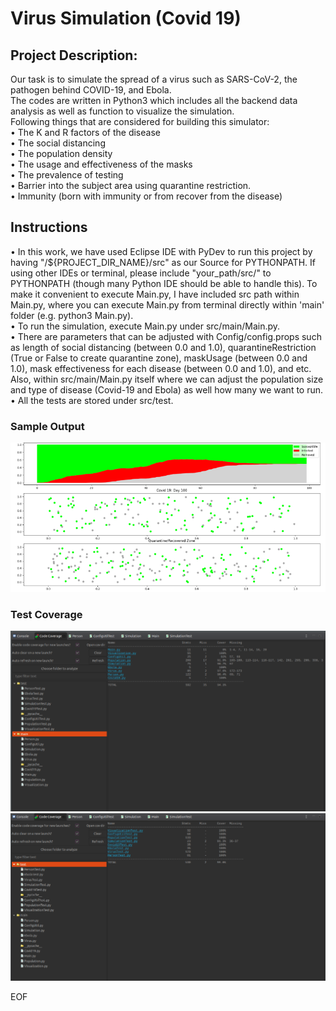 # Virus Simulation (Covid 19)

## Project Description: 
Our task is to simulate the spread of a virus such as SARS-CoV-2, the pathogen behind COVID-19, and Ebola. </br> 
The codes are written in Python3 which includes all the backend data analysis as well as function to visualize the simulation. </br>
Following things that are considered for building this simulator: </br>
    • The K and R factors of the disease </br>
    • The social distancing</br>
    • The population density</br>
    • The usage and effectiveness of the masks</br>
    • The prevalence of testing</br>
    • Barrier into the subject area using quarantine restriction.</br>
    • Immunity (born with immunity or from recover from the disease)</br>
## Instructions
• In this work, we have used Eclipse IDE with PyDev to run this project by having "/${PROJECT_DIR_NAME}/src" as our Source for PYTHONPATH. If using other IDEs or terminal, please include "your_path/src/" to PYTHONPATH (though many Python IDE should be able to handle this). To make it convenient to execute Main.py, I have included src path within Main.py, where you can execute Main.py from terminal directly within 'main' folder (e.g. python3 Main.py). </br>
• To run the simulation, execute Main.py under src/main/Main.py. </br>
• There are parameters that can be adjusted with Config/config.props such as length of social distancing (between 0.0 and 1.0), quarantineRestriction (True or False to create quarantine zone), maskUsage (between 0.0 and 1.0), mask effectiveness for each disease (between 0.0 and 1.0), and etc. Also, within src/main/Main.py itself where we can adjust the population size and type of disease (Covid-19 and Ebola) as well how many we want to run. </br>
• All the tests are stored under src/test. </br>
### Sample Output
![](sample_output/sample.png)
### Test Coverage
![](sample_output/testcoverage1.png)
![](sample_output/testcoverage2.png)

EOF
